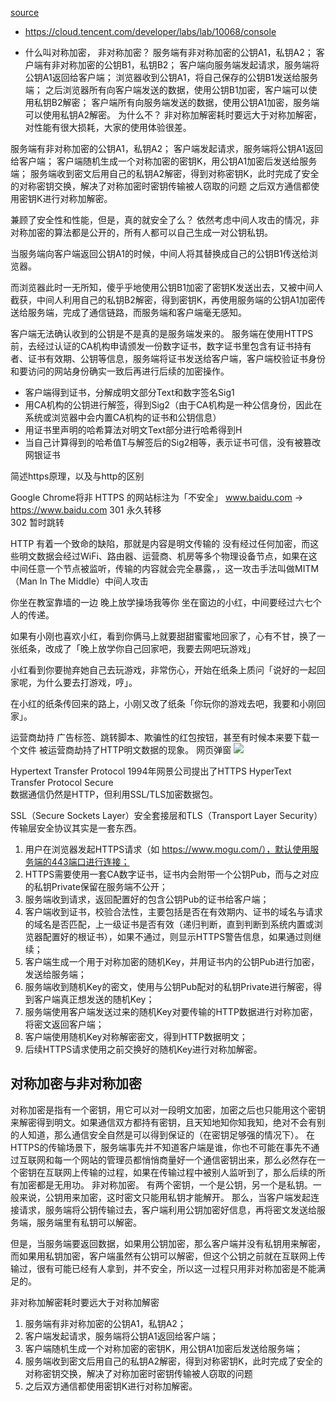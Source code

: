 [source](https://zhuanlan.zhihu.com/p/130333796)
- https://cloud.tencent.com/developer/labs/lab/10068/console


- 什么叫对称加密， 非对称加密？
  服务端有非对称加密的公钥A1，私钥A2；
客户端有非对称加密的公钥B1，私钥B2；
客户端向服务端发起请求，服务端将公钥A1返回给客户端；
浏览器收到公钥A1，将自己保存的公钥B1发送给服务端；
之后浏览器所有向客户端发送的数据，使用公钥B1加密，客户端可以使用私钥B2解密；
客户端所有向服务端发送的数据，使用公钥A1加密，服务端可以使用私钥A2解密。
为什么不？
非对称加解密耗时要远大于对称加解密，对性能有很大损耗，大家的使用体验很差。

服务端有非对称加密的公钥A1，私钥A2；
客户端发起请求，服务端将公钥A1返回给客户端；
客户端随机生成一个对称加密的密钥K，用公钥A1加密后发送给服务端；
服务端收到密文后用自己的私钥A2解密，得到对称密钥K，此时完成了安全的对称密钥交换，解决了对称加密时密钥传输被人窃取的问题
之后双方通信都使用密钥K进行对称加解密。

兼顾了安全性和性能，但是，真的就安全了么？
依然考虑中间人攻击的情况，非对称加密的算法都是公开的，所有人都可以自己生成一对公钥私钥。

当服务端向客户端返回公钥A1的时候，中间人将其替换成自己的公钥B1传送给浏览器。

而浏览器此时一无所知，傻乎乎地使用公钥B1加密了密钥K发送出去，又被中间人截获，中间人利用自己的私钥B2解密，得到密钥K，再使用服务端的公钥A1加密传送给服务端，完成了通信链路，而服务端和客户端毫无感知。

客户端无法确认收到的公钥是不是真的是服务端发来的。
服务端在使用HTTPS前，去经过认证的CA机构申请颁发一份数字证书，数字证书里包含有证书持有者、证书有效期、公钥等信息，服务端将证书发送给客户端，客户端校验证书身份和要访问的网站身份确实一致后再进行后续的加密操作。

- 客户端得到证书，分解成明文部分Text和数字签名Sig1
- 用CA机构的公钥进行解签，得到Sig2（由于CA机构是一种公信身份，因此在系统或浏览器中会内置CA机构的证书和公钥信息）
- 用证书里声明的哈希算法对明文Text部分进行哈希得到H
- 当自己计算得到的哈希值T与解签后的Sig2相等，表示证书可信，没有被篡改
网银证书




简述https原理，以及与http的区别

Google Chrome将非 HTTPS 的网站标注为「不安全」
www.baidu.com  ->  https://www.baidu.com    301 永久转移  
302 暂时跳转  

HTTP 有着一个致命的缺陷，那就是内容是明文传输的 没有经过任何加密，而这些明文数据会经过WiFi、路由器、运营商、机房等多个物理设备节点，如果在这中间任意一个节点被监听，传输的内容就会完全暴露，，这一攻击手法叫做MITM（Man In The Middle）中间人攻击

你坐在教室靠墙的一边   晚上放学操场我等你   坐在窗边的小红，中间要经过六七个人的传递。

如果有小刚也喜欢小红，看到你俩马上就要甜甜蜜蜜地回家了，心有不甘，换了一张纸条，改成了「晚上放学你自己回家吧，我要去网吧玩游戏」

小红看到你要抛弃她自己去玩游戏，非常伤心，开始在纸条上质问「说好的一起回家呢，为什么要去打游戏，哼」。

在小红的纸条传回来的路上，小刚又改了纸条「你玩你的游戏去吧，我要和小刚回家」。

运营商劫持  广告标签、跳转脚本、欺骗性的红包按钮，甚至有时候本来要下载一个文件  被运营商劫持了HTTP明文数据的现象。 网页弹窗
![](https://pic3.zhimg.com/80/v2-bcb1a55de33b95000c35770900a4c90a_1440w.jpg)

Hypertext Transfer Protocol
1994年网景公司提出了HTTPS  HyperText Transfer Protocol Secure  
数据通信仍然是HTTP，但利用SSL/TLS加密数据包。

SSL（Secure Sockets Layer）安全套接层和TLS（Transport Layer Security）传输层安全协议其实是一套东西。

1. 用户在浏览器发起HTTPS请求（如 https://www.mogu.com/），默认使用服务端的443端口进行连接；
2. HTTPS需要使用一套CA数字证书，证书内会附带一个公钥Pub，而与之对应的私钥Private保留在服务端不公开；
3. 服务端收到请求，返回配置好的包含公钥Pub的证书给客户端；
4. 客户端收到证书，校验合法性，主要包括是否在有效期内、证书的域名与请求的域名是否匹配，上一级证书是否有效（递归判断，直到判断到系统内置或浏览器配置好的根证书），如果不通过，则显示HTTPS警告信息，如果通过则继续；
5. 客户端生成一个用于对称加密的随机Key，并用证书内的公钥Pub进行加密，发送给服务端；
6. 服务端收到随机Key的密文，使用与公钥Pub配对的私钥Private进行解密，得到客户端真正想发送的随机Key；
7. 服务端使用客户端发送过来的随机Key对要传输的HTTP数据进行对称加密，将密文返回客户端；
8. 客户端使用随机Key对称解密密文，得到HTTP数据明文；
9. 后续HTTPS请求使用之前交换好的随机Key进行对称加解密。

## 对称加密与非对称加密
对称加密是指有一个密钥，用它可以对一段明文加密，加密之后也只能用这个密钥来解密得到明文。如果通信双方都持有密钥，且天知地知你知我知，绝对不会有别的人知道，那么通信安全自然是可以得到保证的（在密钥足够强的情况下）。
在HTTPS的传输场景下，服务端事先并不知道客户端是谁，你也不可能在事先不通过互联网和每一个网站的管理员都悄悄商量好一个通信密钥出来，那么必然存在一个密钥在互联网上传输的过程，如果在传输过程中被别人监听到了，那么后续的所有加密都是无用功。
非对称加密。
有两个密钥，一个是公钥，另一个是私钥。一般来说，公钥用来加密，这时密文只能用私钥才能解开。
那么，当客户端发起连接请求，服务端将公钥传输过去，客户端利用公钥加密好信息，再将密文发送给服务端，服务端里有私钥可以解密。

但是，当服务端要返回数据，如果用公钥加密，那么客户端并没有私钥用来解密，而如果用私钥加密，客户端虽然有公钥可以解密，但这个公钥之前就在互联网上传输过，很有可能已经有人拿到，并不安全，所以这一过程只用非对称加密是不能满足的。

非对称加解密耗时要远大于对称加解密
1. 服务端有非对称加密的公钥A1，私钥A2；
2. 客户端发起请求，服务端将公钥A1返回给客户端；
3. 客户端随机生成一个对称加密的密钥K，用公钥A1加密后发送给服务端；
4. 服务端收到密文后用自己的私钥A2解密，得到对称密钥K，此时完成了安全的对称密钥交换，解决了对称加密时密钥传输被人窃取的问题
5. 之后双方通信都使用密钥K进行对称加解密。

